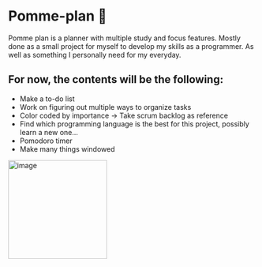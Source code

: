 <h1>Pomme-plan 🍅</h1>
<p>Pomme plan is a planner with multiple study and focus features. Mostly done as a small project for myself to develop my skills as a programmer. As well as something I personally need for my everyday. </p>

For now, the contents will be the following:
- 
- Make a to-do list
- Work on figuring out multiple ways to organize tasks
- Color coded by importance -> Take scrum backlog as reference
- Find which programming language is the best for this project, possibly learn a new one...
- Pomodoro timer
- Make many things windowed

<img width="200" height="200" alt="image" src="https://github.com/user-attachments/assets/231ff609-cd8b-4896-9409-ee3f6515a54d" />

